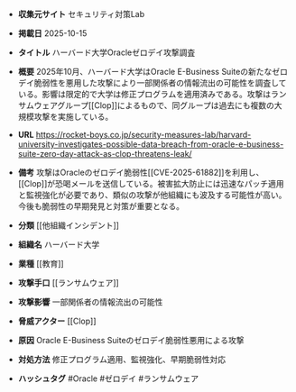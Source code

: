 - **収集元サイト**
セキュリティ対策Lab

- **掲載日**
2025-10-15

- **タイトル**
ハーバード大学Oracleゼロデイ攻撃調査

- **概要**
2025年10月、ハーバード大学はOracle E-Business Suiteの新たなゼロデイ脆弱性を悪用した攻撃により一部関係者の情報流出の可能性を調査している。影響は限定的で大学は修正プログラムを適用済みである。攻撃はランサムウェアグループ[[Clop]]によるもので、同グループは過去にも複数の大規模攻撃を実施している。

- **URL**
https://rocket-boys.co.jp/security-measures-lab/harvard-university-investigates-possible-data-breach-from-oracle-e-business-suite-zero-day-attack-as-clop-threatens-leak/

- **備考**
攻撃はOracleのゼロデイ脆弱性[[CVE-2025-61882]]を利用し、[[Clop]]が恐喝メールを送信している。被害拡大防止には迅速なパッチ適用と監視強化が必要であり、類似の攻撃が他組織にも波及する可能性が高い。今後も脆弱性の早期発見と対策が重要となる。

- **分類**
[[他組織インシデント]]

- **組織名**
ハーバード大学

- **業種**
[[教育]]

- **攻撃手口**
[[ランサムウェア]]

- **攻撃影響**
一部関係者の情報流出の可能性

- **脅威アクター**
[[Clop]]

- **原因**
Oracle E-Business Suiteのゼロデイ脆弱性悪用による攻撃

- **対処方法**
修正プログラム適用、監視強化、早期脆弱性対応

- **ハッシュタグ**
#Oracle #ゼロデイ #ランサムウェア
